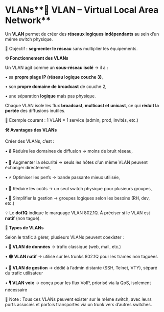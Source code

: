 # VLANs**🧩 VLAN – Virtual Local Area Network**

Un **VLAN** permet de créer des **réseaux logiques indépendants** au sein d’un même switch physique.

🎯 Objectif : **segmenter le réseau** sans multiplier les équipements.



**⚙️ Fonctionnement des VLANs**

Un VLAN agit comme un **sous-réseau isolé** → il a :

• sa **propre plage IP (réseau logique couche 3)**,

• son **propre domaine de broadcast** de couche 2,

• une séparation **logique** mais pas physique.

Chaque VLAN isole les flux **broadcast, multicast et unicast**, ce qui **réduit la portée** des diffusions inutiles.

🧠 Exemple courant : 1 VLAN = 1 service (admin, prod, invités, etc.)



**🛠️ Avantages des VLANs**

Créer des VLANs, c’est :

• 🔒 Réduire les domaines de diffusion → moins de bruit réseau,

• 🔐 Augmenter la sécurité → seuls les hôtes d’un même VLAN peuvent échanger directement,

• ⚡ Optimiser les perfs → bande passante mieux utilisée,

• 💸 Réduire les coûts → un seul switch physique pour plusieurs groupes,

• 🤝 Simplifier la gestion → groupes logiques selon les besoins (RH, dev, etc.)

💡 Le **dot1Q** indique le marquage VLAN 802.1Q. À préciser si le VLAN est **natif** (non tagué).



**🧱 Types de VLANs**

Selon le trafic à gérer, plusieurs VLANs peuvent coexister :

• **📧 VLAN de données** → trafic classique (web, mail, etc.)

• **🟡 VLAN natif** → utilisé sur les trunks 802.1Q pour les trames non taguées

• **🔐 VLAN de gestion** → dédié à l’admin distante (SSH, Telnet, VTY), séparé du trafic utilisateur

• **🎙️ VLAN voix** → conçu pour les flux VoIP, priorisé via la QoS, isolement nécessaire

📝 Note : Tous ces VLANs peuvent exister sur le même switch, avec leurs ports associés et parfois transportés via un trunk vers d’autres switches.
